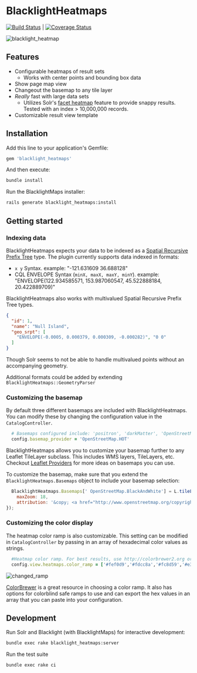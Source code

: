 # BlacklightHeatmaps
[![Build Status](https://travis-ci.org/sul-dlss/blacklight_heatmaps.svg?branch=master)](https://travis-ci.org/sul-dlss/blacklight_heatmaps) | [![Coverage Status](https://coveralls.io/repos/github/sul-dlss/blacklight_heatmaps/badge.svg?branch=master)](https://coveralls.io/github/sul-dlss/blacklight_heatmaps?branch=master)

![blacklight_heatmap](https://cloud.githubusercontent.com/assets/1656824/16598401/d0538fce-42cb-11e6-86f8-81fd37ab2abe.gif)

## Features
 - Configurable heatmaps of result sets
    - Works with center points and bounding box data
 - Show page map view
 - Changeout the basemap to any tile layer
 - _Really_ fast with large data sets
    - Utilizes Solr's [facet heatmap](https://issues.apache.org/jira/browse/SOLR-7005) feature to provide snappy results. Tested with an index > 10,000,000 records.
 - Customizable result view template

## Installation

Add this line to your application's Gemfile:

```ruby
gem 'blacklight_heatmaps'
```

And then execute:

```sh
bundle install
```

Run the BlacklightMaps installer:

```sh
rails generate blacklight_heatmaps:install
```

## Getting started

### Indexing data
BlacklightHeatmaps expects your data to be indexed as a [Spatial Recursive Prefix Tree](https://cwiki.apache.org/confluence/display/solr/Spatial+Search#SpatialSearch-RPT) type. The plugin currently supports data indexed in formats:

 - `x y` Syntax. example: "-121.631609 36.688128"
 - CQL ENVELOPE Syntax (`minX, maxX, maxY, minY`). example: "ENVELOPE(122.934585571, 153.987060547, 45.522888184, 20.422889709)"

BlacklightHeatmaps also works with multivalued Spatial Recursive Prefix Tree types.

```json
{
  "id": 1,
  "name": "Null Island",
  "geo_srpt": [
    "ENVELOPE(-0.0005, 0.000379, 0.000309, -0.000282)", "0 0"
  ]
}
```

Though Solr seems to not be able to handle multivalued points without an accompanying geometry.

Additional formats could be added by extending `BlacklightHeatmaps::GeometryParser`

### Customizing the basemap

By default three different basemaps are included with BlacklightHeatmaps. You can modify these by changing the configuration value in the `CatalogController`.

```ruby
  # Basemaps configured include: 'positron', 'darkMatter', 'OpenStreetMap.HOT'
  config.basemap_provider = 'OpenStreetMap.HOT'
```

BlacklightHeatmaps allows you to customize your basemap further to any Leaflet TileLayer subclass. This includes WMS layers, TileLayers, etc. Checkout [Leaflet Providers](https://github.com/leaflet-extras/leaflet-providers) for more ideas on basemaps you can use.

To customize the basemap, make sure that you extend the `BlacklightHeatmaps.Basemaps` object to include your basemap selection:

```javascript
  BlacklightHeatmaps.Basemaps[' OpenStreetMap.BlackAndWhite'] = L.tileLayer('http://{s}.tiles.wmflabs.org/bw-mapnik/{z}/{x}/{y}.png', {
	maxZoom: 18,
	attribution: '&copy; <a href="http://www.openstreetmap.org/copyright">OpenStreetMap</a>'
});
```

### Customizing the color display
The heatmap color ramp is also customizable. This setting can be modified in `CatalogController` by passing in an array of hexadecimal color values as strings.

```ruby
  #Heatmap color ramp. For best results, use http://colorbrewer2.org or http://tristen.ca/hcl-picker/#/hlc/5/1
  config.view.heatmaps.color_ramp = ['#fef0d9','#fdcc8a','#fc8d59','#e34a33','#b30000']
```

![changed_ramp](https://cloud.githubusercontent.com/assets/1656824/16814655/ce3a0170-4904-11e6-8d0f-a9cfb1d44057.png)

[ColorBrewer](http://colorbrewer2.org/) is a great resource in choosing a color ramp. It also has options for colorblind safe ramps to use and can export the hex values in an array that you can paste into your configuration.

## Development

Run Solr and Blacklight (with BlacklightMaps) for interactive development:

```sh
bundle exec rake blacklight_heatmaps:server
```

Run the test suite

```sh
bundle exec rake ci
```
